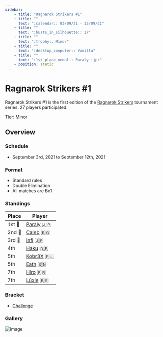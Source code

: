 ```yaml
---
sidebar:
    - title: "Ragnarok Strikers #1"
    - title: ""
      text: ":calendar:: 03/09/21 - 12/09/21"
    - title: ""
      text: ":busts_in_silhouette:: 27"
    - title: ""
      text: ":trophy:: Minor"
    - title: ""
      text: ":desktop_computer:: Vanilla"
    - title: ""
      text: ":1st_place_medal:: Paraly :jp:"
    - position: static
---
```


# Ragnarok Strikers #1

Ragnarok Strikers #1 is the first edition of the [Ragnarok Strikers](ragnamain.md) tournament series.
27 players participated.

Tier: Minor

## Overview 

### Schedule
- September 3rd, 2021 to September 12th, 2021

### Format
- Standard rules
- Double Elimination
- All matches are Bo1

### Standings

|Place|Player|
|-|-|
|1st :1st_place_medal:|[Paraly](../../players/japanese/paraly.md) :jp:|
|2nd :2nd_place_medal:|[Caleb](../../players/bulgarian/caleb.md) :bulgaria:|
|3rd :3rd_place_medal:|[Infi](../../players/japanese/infi.md) :jp:|
|4th|[Haku](../../players/german/haku.md) :de:|
|5th|[Kobr3X](../../players/polish/kobr3x.md) :poland:|
|5th|[Eath](../../players/senegalese/eath.md) :senegal:|
|7th|[Hiro](../../players/french/vivi.md) :fr:|
|7th|[Lûxie](../../players/belgian/luxie.md) :belgium:|

### Bracket
- [Challonge](https://challonge.com/que4sna4)

### Gallery  

![image](https://github.com/inabikarilibrary/inalib/assets/110833255/7ed13a3f-9516-413b-8969-6ac3d37784ab)

